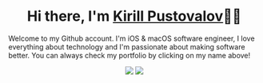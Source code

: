 <h1 align="center">Hi there, I'm <a href="https://ireldev.github.io">Kirill Pustovalov</a>🙋🏻</h1>
<p>Welcome to my Github account. I'm iOS & macOS software engineer, I love everything about technology and I'm passionate about making software better. You can always check my portfolio by clicking on my name above!</p>

<p align="center"> 
  <img src="https://github-readme-stats.vercel.app/api?username=ireldev&include_all_commits=true&show_icons=true&hide=contribs&theme=dracula">
  <img src="https://github-readme-stats.vercel.app/api/top-langs/?username=ireldev&layout=compact&theme=dracula">
</p>
